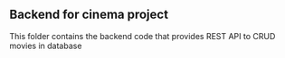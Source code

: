 ## Backend for cinema project

This folder contains the backend code that provides REST API to CRUD movies in database
